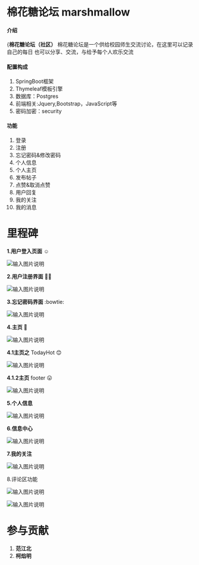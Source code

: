 #  **棉花糖论坛** marshmallow

#### 介绍
{**棉花糖论坛（社区）**
  棉花糖论坛是一个供给校园师生交流讨论，在这里可以记录自己的每日 也可以分享、交流，与给予每个人欢乐交流

#### 配置构成

1.  SpringBoot框架
2.  Thymeleaf模板引擎
3.  数据库：Postgres
4.  前端相关:Jquery,Bootstrap，JavaScript等
5.  密码加密：security

#### 功能

1.  登录
2.  注册
3.  忘记密码&修改密码
4.  个人信息
5.  个人主页
6.  发布帖子
7.  点赞&取消点赞
8.  用户回复
9.  我的关注
10. 我的消息

#  **里程碑** 
 **1.用户登入页面**  :relaxed: 


![输入图片说明](src/%E5%9B%BE%E7%89%871.png)



 **2.用户注册界面**  :ok_woman: 


![输入图片说明](%E5%9B%BE%E7%89%872.png)


 **3.忘记密码界面**  :bowtie: 

![输入图片说明](1.png)

 **4.主页**  :heartbeat: 

![输入图片说明](2.png)

 **4.1主页之** TodayHot :blush: 

![输入图片说明](3.png)

 **4.1.2主页** footer :stuck_out_tongue: 

![输入图片说明](4.png)

 **5.个人信息** 

![输入图片说明](5.png)

 **6.信息中心** 

![输入图片说明](6.png)

 **7.我的关注** 

![输入图片说明](7.png)

8.评论区功能

![输入图片说明](8.png)

![输入图片说明](9.png)


#  **参与贡献**

1.   **范江北** 
2.   **柯焰明** 

